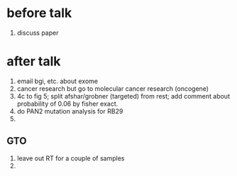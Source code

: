 # before talk
1. discuss paper

# after talk
1. email bgi, etc. about exome
2. cancer research but go to molecular cancer research (oncogene)
3. 4c to fig 5; split afshar/grobner (targeted) from rest; add comment about probability of 0.06 by fisher exact. 
4. do PAN2 mutation analysis for RB29
5. 

## GTO
1. leave out RT for a couple of samples 
2. 
